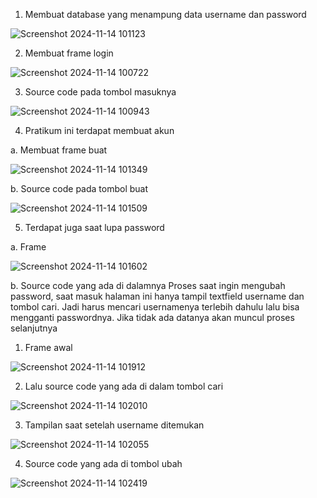 1.	Membuat database yang menampung data username dan password
 
 ![Screenshot 2024-11-14 101123](https://github.com/user-attachments/assets/0028f14b-9209-4a74-8c81-59e8d462f856)


2.	Membuat frame login

![Screenshot 2024-11-14 100722](https://github.com/user-attachments/assets/a58fbcb6-627c-4614-9839-de82d27534f5)

 
3.	Source code pada tombol masuknya

![Screenshot 2024-11-14 100943](https://github.com/user-attachments/assets/269d1792-344e-4418-905e-4551b7137e4a)

 
4.	Pratikum ini terdapat membuat akun

a.	Membuat frame buat

![Screenshot 2024-11-14 101349](https://github.com/user-attachments/assets/118724b3-3913-4a05-b7e3-05a479994eba)

 
b.	Source code pada tombol buat

![Screenshot 2024-11-14 101509](https://github.com/user-attachments/assets/1dfe3388-9c7c-46f9-a0e7-5f5fa8580c4d)

 
5.	Terdapat juga saat lupa password

a.	Frame

![Screenshot 2024-11-14 101602](https://github.com/user-attachments/assets/e59b2e30-ae2d-43c4-852b-d03a6804ef61)

 
b.	Source code yang ada di dalamnya
Proses saat ingin mengubah password, saat masuk halaman ini hanya tampil textfield username dan tombol cari. Jadi harus mencari usernamenya terlebih dahulu lalu bisa mengganti passwordnya. Jika tidak ada datanya akan muncul proses selanjutnya
1)	Frame awal

![Screenshot 2024-11-14 101912](https://github.com/user-attachments/assets/8cc7a606-6e99-43b3-8c38-fab22992b77a)

 
2)	Lalu source code yang ada di dalam tombol cari

![Screenshot 2024-11-14 102010](https://github.com/user-attachments/assets/c102dad6-f65f-485b-95d9-0cfc07b2ae2b)


3)	Tampilan saat setelah username ditemukan

![Screenshot 2024-11-14 102055](https://github.com/user-attachments/assets/98d10461-fa49-4fce-b44b-630004f4bc9a)

4) Source code yang ada di tombol ubah

  ![Screenshot 2024-11-14 102419](https://github.com/user-attachments/assets/2b318fe7-109a-42c0-b8f9-ca19f02d3c83)

   

 
